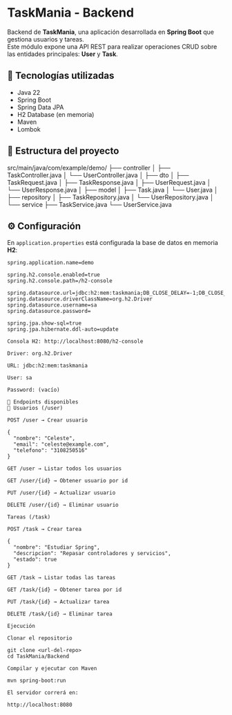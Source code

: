 # TaskMania - Backend

Backend de **TaskMania**, una aplicación desarrollada en **Spring Boot** que gestiona usuarios y tareas.  
Este módulo expone una API REST para realizar operaciones CRUD sobre las entidades principales: **User** y **Task**.  

## 🚀 Tecnologías utilizadas
- Java 22  
- Spring Boot  
- Spring Data JPA  
- H2 Database (en memoria)  
- Maven  
- Lombok  

## 📂 Estructura del proyecto

src/main/java/com/example/demo/
├── controller
│ ├── TaskController.java
│ └── UserController.java
│
├── dto
│ ├── TaskRequest.java
│ ├── TaskResponse.java
│ ├── UserRequest.java
│ └── UserResponse.java
│
├── model
│ ├── Task.java
│ └── User.java
│
├── repository
│ ├── TaskRepository.java
│ └── UserRepository.java
│
└── service
├── TaskService.java
└── UserService.java


## ⚙️ Configuración

En `application.properties` está configurada la base de datos en memoria **H2**:

```properties
spring.application.name=demo

spring.h2.console.enabled=true
spring.h2.console.path=/h2-console

spring.datasource.url=jdbc:h2:mem:taskmania;DB_CLOSE_DELAY=-1;DB_CLOSE_ON_EXIT=FALSE
spring.datasource.driverClassName=org.h2.Driver
spring.datasource.username=sa
spring.datasource.password=

spring.jpa.show-sql=true
spring.jpa.hibernate.ddl-auto=update

Consola H2: http://localhost:8080/h2-console

Driver: org.h2.Driver

URL: jdbc:h2:mem:taskmania

User: sa

Password: (vacío)

📌 Endpoints disponibles
🔹 Usuarios (/user)

POST /user → Crear usuario

{
  "nombre": "Celeste",
  "email": "celeste@example.com",
  "telefono": "3108250516"
}

GET /user → Listar todos los usuarios

GET /user/{id} → Obtener usuario por id

PUT /user/{id} → Actualizar usuario

DELETE /user/{id} → Eliminar usuario

Tareas (/task)

POST /task → Crear tarea

{
  "nombre": "Estudiar Spring",
  "descripcion": "Repasar controladores y servicios",
  "estado": true
}

GET /task → Listar todas las tareas

GET /task/{id} → Obtener tarea por id

PUT /task/{id} → Actualizar tarea

DELETE /task/{id} → Eliminar tarea

Ejecución

Clonar el repositorio

git clone <url-del-repo>
cd TaskMania/Backend

Compilar y ejecutar con Maven

mvn spring-boot:run

El servidor correrá en:

http://localhost:8080